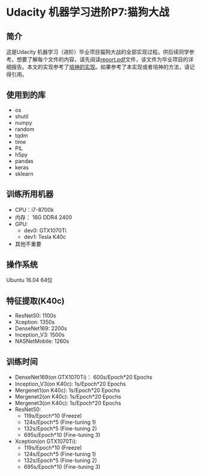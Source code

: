 # Udacity 机器学习进阶P7:猫狗大战

 ## 简介
这是Udacity 机器学习（进阶）毕业项目猫狗大战的全部实现过程。供后续同学参考。想要了解每个文件的内容，请先阅读[report.pdf](https://github.com/juncas/udacity_p7_cat_vs_dog/blob/master/report.pdf)文件，该文件为毕业项目的详细报告。本文的实现参考了[培神的实现](https://github.com/ypwhs/dogs_vs_cats)。如果参考了本实现或者培神的方法，请记得引用。

## 使用到的库
- os
- shutil
- numpy
- random
- tqdm
- time
- PIL
- h5py
- pandas
- keras
- sklearn

## 训练所用机器
- CPU：i7-8700k
- 内存： 16G DDR4 2400
- GPU: 
	- dev0: GTX1070Ti
	- dev1: Tesla K40c
- 其他不重要

## 操作系统
Ubuntu 16.04 64位

## 特征提取(K40c)
- ResNet50: 1100s
- Xception: 1350s
- DenseNet169: 2200s
- Inception_V3: 1500s
- NASNetMobile: 1260s

## 训练时间
- DenseNet169(on GTX1070Ti)： 600s/Epoch*20 Epochs 
- Inception_V3(on K40c): 1s/Epoch*20 Epochs
- Mergenet1(on K40c): 1s/Epoch*20 Epochs
- Mergenet2(on K40c): 1s/Epoch*20 Epochs 
- Mergenet3(on K40c): 1s/Epoch*20 Epochs 
- ResNet50: 
	- 119s/Epoch*10 (Freeze) 
	- 124s/Epoch*5 (Fine-tuning 1)
	- 132s/Epoch*5 (Fine-tuning 2)
	- 695s/Epoch*10 (Fine-tuning 3)
- Xception(on GTX1070Ti): 
	- 119s/Epoch*10 (Freeze) 
	- 124s/Epoch*5 (Fine-tuning 1)
	- 132s/Epoch*5 (Fine-tuning 2)
	- 695s/Epoch*10 (Fine-tuning 3)
